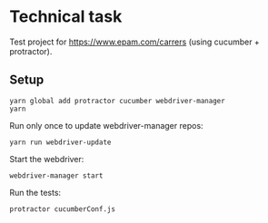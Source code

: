 # Technical task
Test project for https://www.epam.com/carrers (using cucumber + protractor).

## Setup

```
yarn global add protractor cucumber webdriver-manager
yarn
```

Run only once to update webdriver-manager repos:
```
yarn run webdriver-update
```

Start the webdriver:
```
webdriver-manager start
```

Run the tests:
```
protractor cucumberConf.js
```
